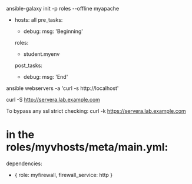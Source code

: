ansible-galaxy init -p roles --offline myapache



- hosts: all
  pre_tasks:
    - debug:
        msg: 'Beginning'

  roles: 
    - student.myenv
    
  post_tasks:
    - debug:
        msg: 'End'
    
    
ansible webservers -a 'curl -s http://localhost'

curl -S http://servera.lab.example.com

To bypass any ssl strict checking:
curl -k https://servera.lab.example.com


# in the roles/myvhosts/meta/main.yml:
dependencies:
  - { role: myfirewall, firewall_service: http }

